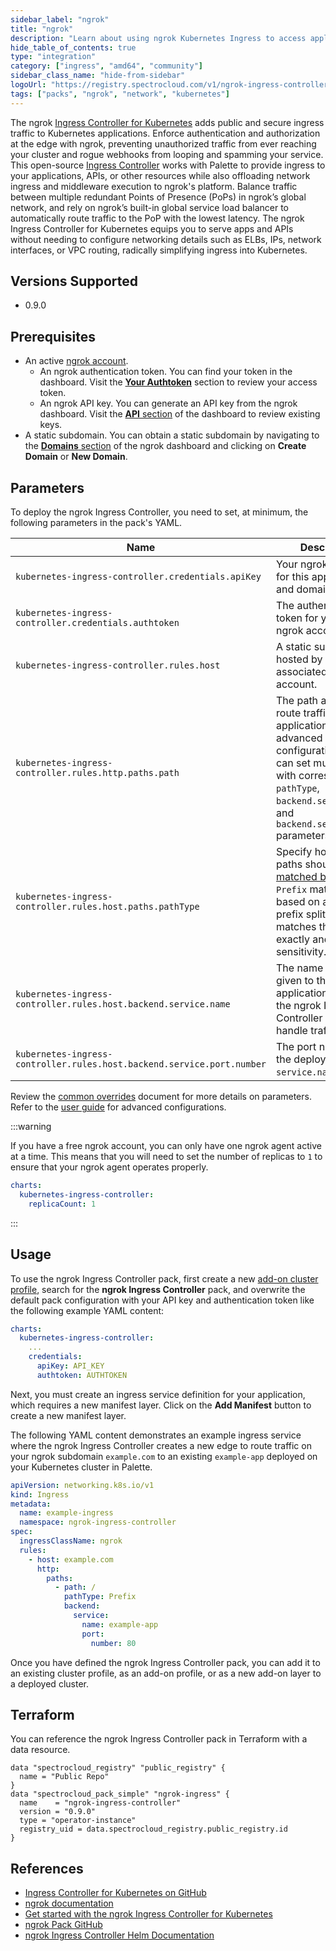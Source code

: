 ```yaml
---
sidebar_label: "ngrok"
title: "ngrok"
description: "Learn about using ngrok Kubernetes Ingress to access applications in Palette."
hide_table_of_contents: true
type: "integration"
category: ["ingress", "amd64", "community"]
sidebar_class_name: "hide-from-sidebar"
logoUrl: "https://registry.spectrocloud.com/v1/ngrok-ingress-controller/blobs/sha256:a723399d53d716c5441d57d021a7975d961e5b7db79ccb2bc10f7524ba7e67c1?type=image.webp"
tags: ["packs", "ngrok", "network", "kubernetes"]
---
```


The ngrok [Ingress Controller for Kubernetes](https://github.com/ngrok/kubernetes-ingress-controller) adds public and
secure ingress traffic to Kubernetes applications. Enforce authentication and authorization at the edge with ngrok,
preventing unauthorized traffic from ever reaching your cluster and rogue webhooks from looping and spamming your
service. This open-source
[Ingress Controller](https://kubernetes.io/docs/concepts/services-networking/ingress-controllers) works with Palette to
provide ingress to your applications, APIs, or other resources while also offloading network ingress and middleware
execution to ngrok's platform. Balance traffic between multiple redundant Points of Presence (PoPs) in ngrok’s global
network, and rely on ngrok’s built-in global service load balancer to automatically route traffic to the PoP with the
lowest latency. The ngrok Ingress Controller for Kubernetes equips you to serve apps and APIs without needing to
configure networking details such as ELBs, IPs, network interfaces, or VPC routing, radically simplifying ingress into
Kubernetes.

## Versions Supported

- 0.9.0

## Prerequisites

- An active [ngrok account](https://ngrok.com/signup).
  - An ngrok authentication token. You can find your token in the dashboard. Visit the
    [**Your Authtoken**](https://dashboard.ngrok.com/get-started/your-authtoken) section to review your access token.
  - An ngrok API key. You can generate an API key from the ngrok dashboard. Visit the
    [**API** section](https://dashboard.ngrok.com/api) of the dashboard to review existing keys.
- A static subdomain. You can obtain a static subdomain by navigating to the
  [**Domains** section](https://dashboard.ngrok.com/cloud-edge/domains) of the ngrok dashboard and clicking on **Create
  Domain** or **New Domain**.

## Parameters

To deploy the ngrok Ingress Controller, you need to set, at minimum, the following parameters in the pack's YAML.

| Name                                                                   | Description                                                                                                                                                                                                                                                   |
| ---------------------------------------------------------------------- | ------------------------------------------------------------------------------------------------------------------------------------------------------------------------------------------------------------------------------------------------------------- |
| `kubernetes-ingress-controller.credentials.apiKey`                     | Your ngrok API key for this application and domain.                                                                                                                                                                                                           |
| `kubernetes-ingress-controller.credentials.authtoken`                  | The authentication token for your active ngrok account.                                                                                                                                                                                                       |
| `kubernetes-ingress-controller.rules.host`                             | A static subdomain hosted by ngrok and associated with your account.                                                                                                                                                                                          |
| `kubernetes-ingress-controller.rules.http.paths.path`                  | The path at which to route traffic to your application. For more advanced configurations, you can set multiple paths with corresponding `pathType`, `backend.service.name`, and `backend.service.name` parameters.                                            |
| `kubernetes-ingress-controller.rules.host.paths.pathType`              | Specify how ingress paths should be [matched by type](https://kubernetes.io/docs/concepts/services-networking/ingress/#path-types). `Prefix` matches based on a URL path prefix split by `/`. `Exact` matches the URL path exactly and with case sensitivity. |
| `kubernetes-ingress-controller.rules.host.backend.service.name`        | The name you've given to the application for which the ngrok Ingress Controller should handle traffic.                                                                                                                                                        |
| `kubernetes-ingress-controller.rules.host.backend.service.port.number` | The port number for the deployed `service.name`.                                                                                                                                                                                                              |

Review the
[common overrides](https://github.com/ngrok/kubernetes-ingress-controller/blob/main/docs/deployment-guide/common-helm-k8s-overrides.md)
document for more details on parameters. Refer to the
[user guide](https://github.com/ngrok/kubernetes-ingress-controller/tree/main/docs/user-guide) for advanced
configurations.

:::warning

If you have a free ngrok account, you can only have one ngrok agent active at a time. This means that you will need to
set the number of replicas to `1` to ensure that your ngrok agent operates properly.

```yaml
charts:
  kubernetes-ingress-controller:
    replicaCount: 1
```

:::

## Usage

To use the ngrok Ingress Controller pack, first create a new
[add-on cluster profile](../profiles/cluster-profiles/create-cluster-profiles/create-addon-profile/create-addon-profile.md),
search for the **ngrok Ingress Controller** pack, and overwrite the default pack configuration with your API key and
authentication token like the following example YAML content:

```yaml
charts:
  kubernetes-ingress-controller:
    ...
    credentials:
      apiKey: API_KEY
      authtoken: AUTHTOKEN
```

Next, you must create an ingress service definition for your application, which requires a new manifest layer. Click on
the **Add Manifest** button to create a new manifest layer.

The following YAML content demonstrates an example ingress service where the ngrok Ingress Controller creates a new edge
to route traffic on your ngrok subdomain `example.com` to an existing `example-app` deployed on your Kubernetes cluster
in Palette.

```yaml
apiVersion: networking.k8s.io/v1
kind: Ingress
metadata:
  name: example-ingress
  namespace: ngrok-ingress-controller
spec:
  ingressClassName: ngrok
  rules:
    - host: example.com
      http:
        paths:
          - path: /
            pathType: Prefix
            backend:
              service:
                name: example-app
                port:
                  number: 80
```

Once you have defined the ngrok Ingress Controller pack, you can add it to an existing cluster profile, as an add-on
profile, or as a new add-on layer to a deployed cluster.

## Terraform

You can reference the ngrok Ingress Controller pack in Terraform with a data resource.

```hcl
data "spectrocloud_registry" "public_registry" {
  name = "Public Repo"
}
data "spectrocloud_pack_simple" "ngrok-ingress" {
  name    = "ngrok-ingress-controller"
  version = "0.9.0"
  type = "operator-instance"
  registry_uid = data.spectrocloud_registry.public_registry.id
}
```

## References

- [Ingress Controller for Kubernetes on GitHub](https://github.com/ngrok/kubernetes-ingress-controller)
- [ngrok documentation](https://ngrok.com/docs/)
- [Get started with the ngrok Ingress Controller for Kubernetes](https://ngrok.com/docs/using-ngrok-with/k8s/)
- [ngrok Pack GitHub](https://github.com/spectrocloud/pack-central/tree/main/packs/ngrok-ingress-controller-0.9.0)
- [ngrok Ingress Controller Helm Documentation](https://github.com/ngrok/kubernetes-ingress-controller/tree/main/docs)
